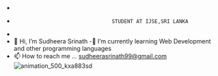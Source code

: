 - 
-                                     STUDENT AT IJSE,SRI LANKA
- 
- 👋 Hi, I’m Sudheera Srinath
-🌱 I’m currently learning Web Development and other programming languages
- 📫 How to reach me ... sudheerasrinath99@gmail.com
![animation_500_kxa883sd](https://user-images.githubusercontent.com/104410190/187043344-f288be0b-6e1e-400b-bbff-c898ddb0d117.gif)
<!---
sudheerasrinath/sudheerasrinath is a ✨ special ✨ repository because its `README.md` (this file) appears on your GitHub profile.
You can click the Preview link to take a look at your changes.
--->



